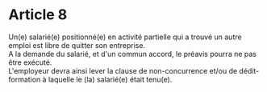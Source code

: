 # Article 8

  
Un(e) salarié(e) positionné(e) en activité partielle qui a trouvé un autre emploi est libre de quitter son entreprise.  
A la demande du salarié, et d'un commun accord, le préavis pourra ne pas être exécuté.  
L'employeur devra ainsi lever la clause de non-concurrence et/ou de dédit-formation à laquelle le (la) salarié(e) était tenu(e).

